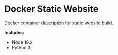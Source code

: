 # Docker Static Website

Docker container description for static website build.

**Includes:**
* Node 18.x
* Python 3

